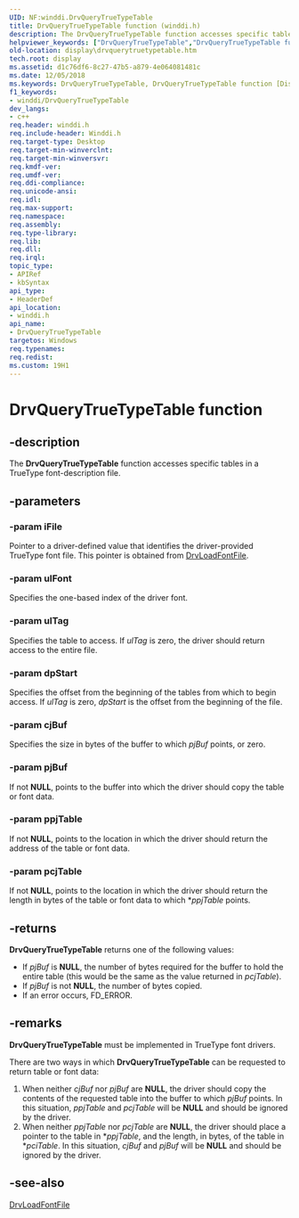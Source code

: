 ```yaml
---
UID: NF:winddi.DrvQueryTrueTypeTable
title: DrvQueryTrueTypeTable function (winddi.h)
description: The DrvQueryTrueTypeTable function accesses specific tables in a TrueType font-description file.
helpviewer_keywords: ["DrvQueryTrueTypeTable","DrvQueryTrueTypeTable function [Display Devices]","ddifncs_bcc0c4c9-b3f4-471d-8f04-1cca202e9d24.xml","display.drvquerytruetypetable","winddi/DrvQueryTrueTypeTable"]
old-location: display\drvquerytruetypetable.htm
tech.root: display
ms.assetid: d1c76df6-8c27-47b5-a879-4e064081481c
ms.date: 12/05/2018
ms.keywords: DrvQueryTrueTypeTable, DrvQueryTrueTypeTable function [Display Devices], ddifncs_bcc0c4c9-b3f4-471d-8f04-1cca202e9d24.xml, display.drvquerytruetypetable, winddi/DrvQueryTrueTypeTable
f1_keywords:
- winddi/DrvQueryTrueTypeTable
dev_langs:
- c++
req.header: winddi.h
req.include-header: Winddi.h
req.target-type: Desktop
req.target-min-winverclnt: 
req.target-min-winversvr: 
req.kmdf-ver: 
req.umdf-ver: 
req.ddi-compliance: 
req.unicode-ansi: 
req.idl: 
req.max-support: 
req.namespace: 
req.assembly: 
req.type-library: 
req.lib: 
req.dll: 
req.irql: 
topic_type:
- APIRef
- kbSyntax
api_type:
- HeaderDef
api_location:
- winddi.h
api_name:
- DrvQueryTrueTypeTable
targetos: Windows
req.typenames: 
req.redist: 
ms.custom: 19H1
---
```


# DrvQueryTrueTypeTable function


## -description


The <b>DrvQueryTrueTypeTable</b> function accesses specific tables in a TrueType font-description file.


## -parameters




### -param iFile

Pointer to a driver-defined value that identifies the driver-provided TrueType font file. This pointer is obtained from <a href="https://docs.microsoft.com/windows/desktop/api/winddi/nf-winddi-drvloadfontfile">DrvLoadFontFile</a>.


### -param ulFont

Specifies the one-based index of the driver font.


### -param ulTag

Specifies the table to access. If <i>ulTag</i> is zero, the driver should return access to the entire file.


### -param dpStart

Specifies the offset from the beginning of the tables from which to begin access. If <i>ulTag</i> is zero, <i>dpStart</i> is the offset from the beginning of the file.


### -param cjBuf

Specifies the size in bytes of the buffer to which <i>pjBuf</i> points, or zero.


### -param pjBuf

If not <b>NULL</b>, points to the buffer into which the driver should copy the table or font data.


### -param ppjTable

If not <b>NULL</b>, points to the location in which the driver should return the address of the table or font data.


### -param pcjTable

If not <b>NULL</b>, points to the location in which the driver should return the length in bytes of the table or font data to which *<i>ppjTable</i> points.


## -returns



<b>DrvQueryTrueTypeTable</b> returns one of the following values:

<ul>
<li>If <i>pjBuf</i> is <b>NULL</b>, the number of bytes required for the buffer to hold the entire table (this would be the same as the value returned in <i>pcjTable</i>). </li>
<li>If <i>pjBuf</i> is not <b>NULL</b>, the number of bytes copied. </li>
<li>If an error occurs, FD_ERROR. </li>
</ul>



## -remarks



<b>DrvQueryTrueTypeTable</b> must be implemented in TrueType font drivers.

There are two ways in which <b>DrvQueryTrueTypeTable</b> can be requested to return table or font data:

<ol>
<li>
When neither <i>cjBuf</i> nor <i>pjBuf</i> are <b>NULL</b>, the driver should copy the contents of the requested table into the buffer to which <i>pjBuf</i> points. In this situation, <i>ppjTable</i> and <i>pcjTable</i> will be <b>NULL</b> and should be ignored by the driver.

</li>
<li>
When neither <i>ppjTable</i> nor <i>pcjTable</i> are <b>NULL</b>, the driver should place a pointer to the table in *<i>ppjTable</i>, and the length, in bytes, of the table in *<i>pciTable</i>. In this situation, <i>cjBuf</i> and <i>pjBuf</i> will be <b>NULL</b> and should be ignored by the driver.

</li>
</ol>



## -see-also




<a href="https://docs.microsoft.com/windows/desktop/api/winddi/nf-winddi-drvloadfontfile">DrvLoadFontFile</a>
 

 

